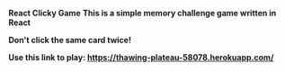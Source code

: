 <strong>React Clicky Game</strong>
<b>
This is a simple memory challenge game written in React

Don't click the same card twice!

Use this link to play:
https://thawing-plateau-58078.herokuapp.com/